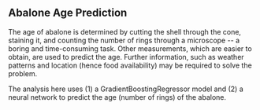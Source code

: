 ## Abalone Age Prediction

The age of abalone is determined by cutting the shell through the cone, staining it, and counting the number of rings through a microscope -- a boring and time-consuming task. Other measurements, which are easier to obtain, are used to predict the age. Further information, such as weather patterns and location (hence food availability) may be required to solve the problem.

The analysis here uses (1) a GradientBoostingRegressor model and (2) a neural network to predict the age (number of rings) of the abalone.

